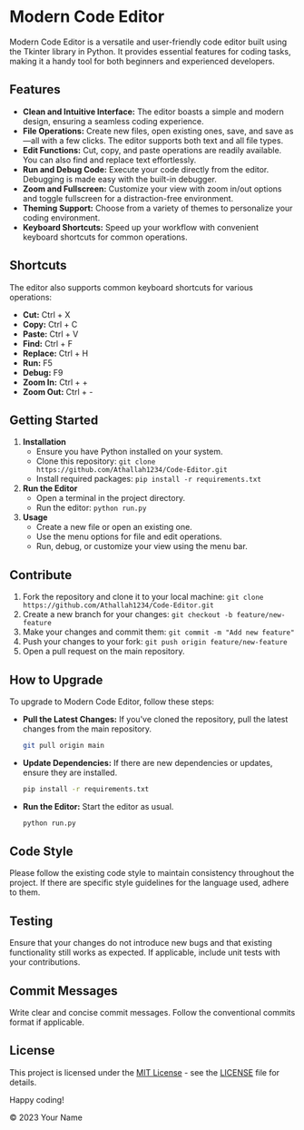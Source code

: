 # Modern Code Editor

Modern Code Editor is a versatile and user-friendly code editor built using the Tkinter library in Python. It provides essential features for coding tasks, making it a handy tool for both beginners and experienced developers.

## Features

- **Clean and Intuitive Interface:** The editor boasts a simple and modern design, ensuring a seamless coding experience.
- **File Operations:** Create new files, open existing ones, save, and save as—all with a few clicks. The editor supports both text and all file types.
- **Edit Functions:** Cut, copy, and paste operations are readily available. You can also find and replace text effortlessly.
- **Run and Debug Code:** Execute your code directly from the editor. Debugging is made easy with the built-in debugger.
- **Zoom and Fullscreen:** Customize your view with zoom in/out options and toggle fullscreen for a distraction-free environment.
- **Theming Support:** Choose from a variety of themes to personalize your coding environment.
- **Keyboard Shortcuts:** Speed up your workflow with convenient keyboard shortcuts for common operations.

## Shortcuts

The editor also supports common keyboard shortcuts for various operations:

- **Cut:** Ctrl + X
- **Copy:** Ctrl + C
- **Paste:** Ctrl + V
- **Find:** Ctrl + F
- **Replace:** Ctrl + H
- **Run:** F5
- **Debug:** F9
- **Zoom In:** Ctrl + +
- **Zoom Out:** Ctrl + -

## Getting Started

1. **Installation**
   - Ensure you have Python installed on your system.
   - Clone this repository:
     ``
     git clone https://github.com/Athallah1234/Code-Editor.git
     ``
   - Install required packages:
     ``
     pip install -r requirements.txt
     ``
2. **Run the Editor**
   - Open a terminal in the project directory.
   - Run the editor:
     ``
     python run.py
     ``
3. **Usage**
   - Create a new file or open an existing one.
   - Use the menu options for file and edit operations.
   - Run, debug, or customize your view using the menu bar.
  
## Contribute

1. Fork the repository and clone it to your local machine:
   ``
   git clone https://github.com/Athallah1234/Code-Editor.git
   ``
2. Create a new branch for your changes:
   ``
   git checkout -b feature/new-feature
   ``
3. Make your changes and commit them:
   ``
   git commit -m "Add new feature"
   ``
4. Push your changes to your fork:
   ``
   git push origin feature/new-feature
   ``
5. Open a pull request on the main repository.

## How to Upgrade

To upgrade to Modern Code Editor, follow these steps:

- **Pull the Latest Changes:** If you've cloned the repository, pull the latest changes from the main repository.
  ```bash
  git pull origin main
  ```
- **Update Dependencies:** If there are new dependencies or updates, ensure they are installed.
  ```bash
  pip install -r requirements.txt
  ```
- **Run the Editor:** Start the editor as usual.
  ```bash
  python run.py
  ```

## Code Style

Please follow the existing code style to maintain consistency throughout the project. If there are specific style guidelines for the language used, adhere to them.

## Testing

Ensure that your changes do not introduce new bugs and that existing functionality still works as expected. If applicable, include unit tests with your contributions.

## Commit Messages

Write clear and concise commit messages. Follow the conventional commits format if applicable.
  
## License

This project is licensed under the [MIT License](LICENSE) - see the [LICENSE](LICENSE) file for details.

Happy coding!

© 2023 Your Name
